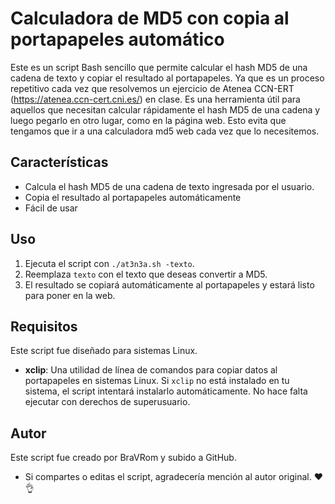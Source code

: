 
# Calculadora de MD5 con copia al portapapeles automático

Este es un script Bash sencillo que permite calcular el hash MD5 de una cadena de texto y copiar el resultado al portapapeles. Ya que es un proceso repetitivo cada vez que resolvemos un ejercicio de Atenea CCN-ERT (https://atenea.ccn-cert.cni.es/) en clase.
Es una herramienta útil para aquellos que necesitan calcular rápidamente el hash MD5 de una cadena y luego pegarlo en otro lugar, como en la página web. Esto evita que tengamos que ir a una calculadora md5 web cada vez que lo necesitemos.

## Características
- Calcula el hash MD5 de una cadena de texto ingresada por el usuario.
- Copia el resultado al portapapeles automáticamente
- Fácil de usar

## Uso
1. Ejecuta el script con `./at3n3a.sh -texto`.
2. Reemplaza `texto` con el texto que deseas convertir a MD5.
4. El resultado se copiará automáticamente al portapapeles y estará listo para poner en la web.

## Requisitos
Este script fue diseñado para sistemas Linux.
- **xclip**: Una utilidad de línea de comandos para copiar datos al portapapeles en sistemas Linux. Si `xclip` no está instalado en tu sistema, el script intentará instalarlo automáticamente.
No hace falta ejecutar con derechos de superusuario.

## Autor
Este script fue creado por BraVRom y subido a GitHub.
- Si compartes o editas el script, agradecería mención al autor original. ❤️👌
